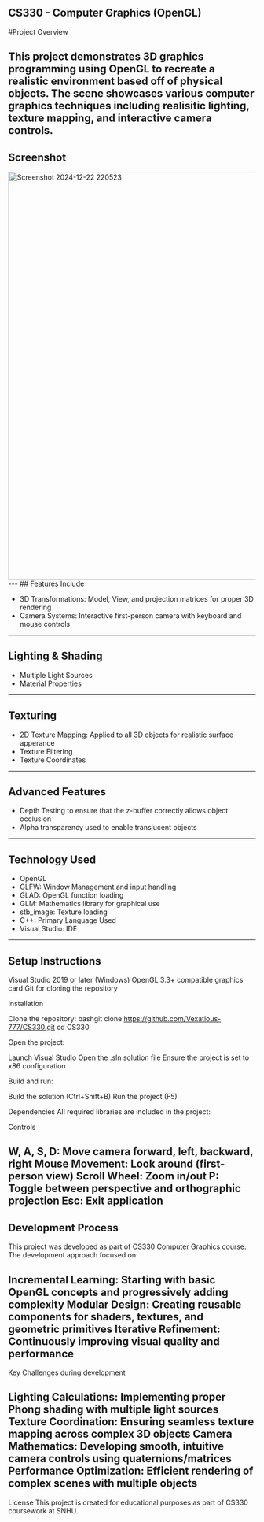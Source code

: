 ## CS330 - Computer Graphics (OpenGL)

#Project Overview

This project demonstrates 3D graphics programming using OpenGL to recreate a realistic environment based off of physical objects.
The scene showcases various computer graphics techniques including realisitic lighting, texture mapping, and interactive camera controls.
---
## Screenshot

<img width="997" height="828" alt="Screenshot 2024-12-22 220523" src="https://github.com/user-attachments/assets/9e6e969c-cc8f-4e18-b9b4-aa7768a5b4d0" />
---
## Features Include

- 3D Transformations: Model, View, and projection matrices for proper 3D rendering
- Camera Systems: Interactive first-person camera with keyboard and mouse controls

---
## Lighting & Shading

- Multiple Light Sources
- Material Properties
---
## Texturing

- 2D Texture Mapping: Applied to all 3D objects for realistic surface apperance
- Texture Filtering
- Texture Coordinates
---
## Advanced Features

- Depth Testing to ensure that the z-buffer correctly allows object occlusion
- Alpha transparency used to enable translucent objects
---
## Technology Used

- OpenGL
- GLFW: Window Management and input handling
- GLAD: OpenGL function loading
- GLM: Mathematics library for graphical use
- stb_image: Texture loading
- C++: Primary Language Used
- Visual Studio: IDE
---
## Setup Instructions

Visual Studio 2019 or later (Windows)
OpenGL 3.3+ compatible graphics card
Git for cloning the repository

Installation

Clone the repository:
bashgit clone https://github.com/Vexatious-777/CS330.git
cd CS330

Open the project:

Launch Visual Studio
Open the .sln solution file
Ensure the project is set to x86 configuration


Build and run:

Build the solution (Ctrl+Shift+B)
Run the project (F5)



Dependencies
All required libraries are included in the project:


Controls

W, A, S, D: Move camera forward, left, backward, right
Mouse Movement: Look around (first-person view)
Scroll Wheel: Zoom in/out
P: Toggle between perspective and orthographic projection
Esc: Exit application
---
## Development Process
This project was developed as part of CS330 Computer Graphics course. The development approach focused on:

Incremental Learning: Starting with basic OpenGL concepts and progressively adding complexity
Modular Design: Creating reusable components for shaders, textures, and geometric primitives
Iterative Refinement: Continuously improving visual quality and performance
---
Key Challenges during development

Lighting Calculations: Implementing proper Phong shading with multiple light sources
Texture Coordination: Ensuring seamless texture mapping across complex 3D objects
Camera Mathematics: Developing smooth, intuitive camera controls using quaternions/matrices
Performance Optimization: Efficient rendering of complex scenes with multiple objects
---
License
This project is created for educational purposes as part of CS330 coursework at SNHU.
